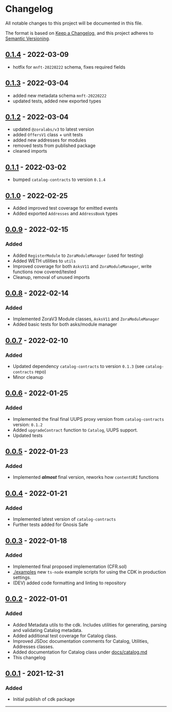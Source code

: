 # Changelog

All notable changes to this project will be documented in this file.

The format is based on [Keep a Changelog](https://keepachangelog.com/en/1.0.0/),
and this project adheres to [Semantic Versioning](https://semver.org/spec/v2.0.0.html).

## [0.1.4] - 2022-03-09

- hotfix for `mnft-20220222` schema, fixes required fields

## [0.1.3] - 2022-03-04

- added new metadata schema `mnft-20220222`
- updated tests, added new exported types

## [0.1.2] - 2022-03-04

- updated `@zoralabs/v3` to latest version
- added `OffersV1` class + unit tests
- added new addresses for modules
- removed tests from published package
- cleaned imports

## [0.1.1] - 2022-03-02

- bumped `catalog-contracts` to version `0.1.4`

## [0.1.0] - 2022-02-25

- Added improved test coverage for emitted events
- Added exported `Addresses` and `AddressBook` types

## [0.0.9] - 2022-02-15

### Added

- Added `RegisterModule` to `ZoraModuleManager` (used for testing)
- Added WETH utilities to `utils`
- Improved coverage for both `AsksV11` and `ZoraModuleManager`, write functions now covered/tested
- Cleanup, removal of unused imports

## [0.0.8] - 2022-02-14

### Added

- Implemented ZoraV3 Module classes, `AsksV11` and `ZoraModuleManager`
- Added basic tests for both asks/module manager

## [0.0.7] - 2022-02-10

### Added

- Updated dependency `catalog-contracts` to version `0.1.3` (see `catalog-contracts` repo)
- Minor cleanup

## [0.0.6] - 2022-01-25

### Added

- Implemented the final final UUPS proxy version from `catalog-contracts` version: `0.1.2`
- Added `upgradeContract` function to `Catalog`, UUPS support.
- Updated tests

## [0.0.5] - 2022-01-23

### Added

- Implemented **_almost_** final version, reworks how `contentURI` functions

## [0.0.4] - 2022-01-21

### Added

- Implemented latest version of `catalog-contracts`
- Further tests added for Gnosis Safe

## [0.0.3] - 2022-01-18

### Added

- Implemented final proposed implementation (CFR.sol)
- [./examples](./examples) new `ts-node` example scripts for using the CDK in production settings.
- (DEV) added code formatting and linting to repository

## [0.0.2] - 2022-01-01

### Added

- Added Metadata utils to the cdk. Includes utilities for generating, parsing and validating Catalog metadata.
- Added additional test coverage for Catalog class.
- Improved JSDoc documentation comments for Catalog, Utilities, Addresses classes.
- Added documentation for Catalog class under [docs/catalog.md](docs/catalog.md)
- This changelog

## [0.0.1] - 2021-12-31

### Added

- Initial publish of cdk package

---

[0.1.4]: https://github.com/catalogworks/cdk/packages/1173720?version=0.1.4
[0.1.3]: https://github.com/catalogworks/cdk/packages/1173720?version=0.1.3
[0.1.2]: https://github.com/catalogworks/cdk/packages/1173720?version=0.1.2
[0.1.1]: https://github.com/catalogworks/cdk/packages/1173720?version=0.1.1
[0.1.0]: https://github.com/catalogworks/cdk/packages/1173720?version=0.1.0
[0.0.9]: https://github.com/catalogworks/cdk/packages/1173720?version=0.0.9
[0.0.8]: https://github.com/catalogworks/cdk/packages/1173720?version=0.0.8
[0.0.7]: https://github.com/catalogworks/cdk/packages/1173720?version=0.0.7
[0.0.6]: https://github.com/catalogworks/cdk/packages/1173720?version=0.0.6
[0.0.5]: https://github.com/catalogworks/cdk/packages/1173720?version=0.0.5
[0.0.4]: https://github.com/catalogworks/cdk/packages/1173720?version=0.0.4
[0.0.3]: https://github.com/catalogworks/cdk/packages/1173720?version=0.0.3
[0.0.2]: https://github.com/catalogworks/cdk/packages/1173720?version=0.0.2
[0.0.1]: https://github.com/catalogworks/cdk/packages/1173720?version=0.0.1
